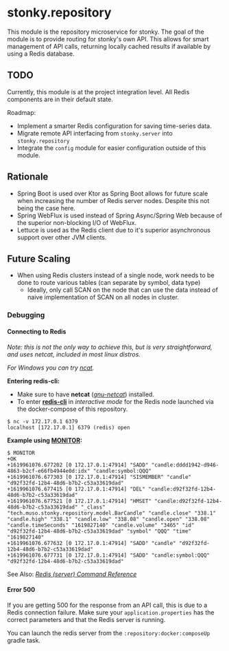 # stonky.repository
This module is the repository microservice for stonky. The goal of the module is to provide routing for stonky's own API.
This allows for smart management of API calls, returning locally cached results if available by using a Redis database.

## TODO
Currently, this module is at the project integration level. All Redis components are in their default state.

Roadmap:
- Implement a smarter Redis configuration for saving time-series data.
- Migrate remote API interfacing from `stonky.server` into `stonky.repository`
- Integrate the `config` module for easier configuration outside of this module.

## Rationale
- Spring Boot is used over Ktor as Spring Boot allows for future scale when increasing the number of Redis server nodes. Despite this not being the case here.
- Spring WebFlux is used instead of Spring Async/Spring Web because of the superior non-blocking I/O of WebFlux.
- Lettuce is used as the Redis client due to it's superior asynchronous support over other JVM clients.

## Future Scaling
- When using Redis clusters instead of a single node, work needs to be done to route various tables (can separate by symbol, data type)
    - Ideally, only call SCAN on the node that can use the data instead of naive implementation of SCAN on all nodes in cluster.

### Debugging

#### Connecting to Redis
*Note: this is not the only way to achieve this, but is very straightforward, and uses netcat, included in most linux distros.*

*For Windows you can try [ncat](https://nmap.org/ncat/).*

**Entering redis-cli:**
- Make sure to have **netcat** (*[gnu-netcat](https://archlinux.org/packages/?name=gnu-netcat)*) installed.
- To enter [**redis-cli**](https://redis.io/topics/rediscli#interactive-mode) in *interactive mode* for the Redis node launched via the docker-compose of this repository.
```
$ nc -v 172.17.0.1 6379
localhost [172.17.0.1] 6379 (redis) open
```

**Example using [MONITOR](https://redis.io/commands/monitor):**
```
$ MONITOR
+OK
+1619961076.677202 [0 172.17.0.1:47914] "SADD" "candle:dddd1942-d946-4863-b2cf-e66fb4944e0d:idx" "candle:symbol:QQQ"
+1619961076.677303 [0 172.17.0.1:47914] "SISMEMBER" "candle" "d92f32fd-12b4-48d6-b7b2-c53a33619dad"
+1619961076.677415 [0 172.17.0.1:47914] "DEL" "candle:d92f32fd-12b4-48d6-b7b2-c53a33619dad"
+1619961076.677521 [0 172.17.0.1:47914] "HMSET" "candle:d92f32fd-12b4-48d6-b7b2-c53a33619dad" "_class" "tech.muso.stonky.repository.model.BarCandle" "candle.close" "338.1" "candle.high" "338.1" "candle.low" "338.08" "candle.open" "338.08" "candle.timeSeconds" "1619827140" "candle.volume" "3465" "id" "d92f32fd-12b4-48d6-b7b2-c53a33619dad" "symbol" "QQQ" "time" "1619827140"
+1619961076.677632 [0 172.17.0.1:47914] "SADD" "candle" "d92f32fd-12b4-48d6-b7b2-c53a33619dad"
+1619961076.677731 [0 172.17.0.1:47914] "SADD" "candle:symbol:QQQ" "d92f32fd-12b4-48d6-b7b2-c53a33619dad"
```

See Also: *[Redis (server) Command Reference](https://redis.io/commands#server)*


#### Error 500
If you are getting 500 for the response from an API call, this is due to a Redis connection failure.
Make sure your `application.properties` has the correct parameters and that the Redis server is running.

You can launch the redis server from the `:repository:docker:composeUp` gradle task.